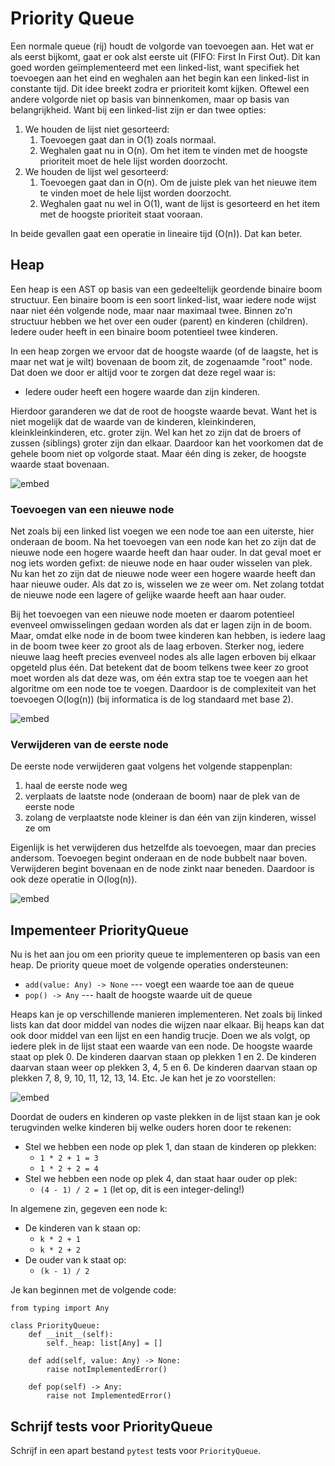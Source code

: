 # Priority Queue

Een normale queue (rij) houdt de volgorde van toevoegen aan. Het wat er als eerst bijkomt, gaat er ook alst eerste uit (FIFO: First In First Out). Dit kan goed worden geïmplementeerd met een linked-list, want specifiek het toevoegen aan het eind en weghalen aan het begin kan een linked-list in constante tijd. Dit idee breekt zodra er prioriteit komt kijken. Oftewel een andere volgorde niet op basis van binnenkomen, maar op basis van belangrijkheid. Want bij een linked-list zijn er dan twee opties:

1. We houden de lijst niet gesorteerd:
    1. Toevoegen gaat dan in O(1) zoals normaal.
    2. Weghalen gaat nu in O(n). Om het item te vinden met de hoogste prioriteit moet de hele lijst worden doorzocht.
2. We houden de lijst wel gesorteerd:
    1. Toevoegen gaat dan in O(n). Om de juiste plek van het nieuwe item te vinden moet de hele lijst worden doorzocht.
    2. Weghalen gaat nu wel in O(1), want de lijst is gesorteerd en het item met de hoogste prioriteit staat vooraan.

In beide gevallen gaat een operatie in lineaire tijd (O(n)). Dat kan beter.

## Heap

Een heap is een AST op basis van een gedeeltelijk geordende binaire boom structuur. Een binaire boom is een soort linked-list, waar iedere node wijst naar niet één volgende node, maar naar maximaal twee. Binnen zo'n structuur hebben we het over een ouder (parent) en kinderen (children). Iedere ouder heeft in een binaire boom potentieel twee kinderen.

In een heap zorgen we ervoor dat de hoogste waarde (of de laagste, het is maar net wat je wilt) bovenaan de boom zit, de zogenaamde "root" node. Dat doen we door er altijd voor te zorgen dat deze regel waar is:

- Iedere ouder heeft een hogere waarde dan zijn kinderen.

Hierdoor garanderen we dat de root de hoogste waarde bevat. Want het is niet mogelijk dat de waarde van de kinderen, kleinkinderen, kleinkleinkinderen, etc. groter zijn. Wel kan het zo zijn dat de broers of zussen (siblings) groter zijn dan elkaar. Daardoor kan het voorkomen dat de gehele boom niet op volgorde staat. Maar één ding is zeker, de hoogste waarde staat bovenaan.

![embed](https://api.eu.kaltura.com/p/120/sp/12000/embedIframeJs/uiconf_id/23449960/partner_id/120?iframeembed=true&playerId=kaltura_player&entry_id=0_xngghs4k&flashvars[streamerType]=auto&amp;flashvars[localizationCode]=en_US&amp;flashvars[sideBarContainer.plugin]=true&amp;flashvars[sideBarContainer.position]=left&amp;flashvars[sideBarContainer.clickToClose]=true&amp;flashvars[chapters.plugin]=true&amp;flashvars[chapters.layout]=vertical&amp;flashvars[chapters.thumbnailRotator]=false&amp;flashvars[streamSelector.plugin]=true&amp;flashvars[EmbedPlayer.SpinnerTarget]=videoHolder&amp;flashvars[dualScreen.plugin]=true&amp;flashvars[hotspots.plugin]=1&amp;flashvars[Kaltura.addCrossoriginToIframe]=true&amp;&wid=0_v2wiitqp)

### Toevoegen van een nieuwe node

Net zoals bij een linked list voegen we een node toe aan een uiterste, hier onderaan de boom. Na het toevoegen van een node kan het zo zijn dat de nieuwe node een hogere waarde heeft dan haar ouder. In dat geval moet er nog iets worden gefixt: de nieuwe node en haar ouder wisselen van plek. Nu kan het zo zijn dat de nieuwe node weer een hogere waarde heeft dan haar nieuwe ouder. Als dat zo is, wisselen we ze weer om. Net zolang totdat de nieuwe node een lagere of gelijke waarde heeft aan haar ouder.

Bij het toevoegen van een nieuwe node moeten er daarom potentieel evenveel omwisselingen gedaan worden als dat er lagen zijn in de boom. Maar, omdat elke node in de boom twee kinderen kan hebben, is iedere laag in de boom twee keer zo groot als de laag erboven. Sterker nog, iedere nieuwe laag heeft precies evenveel nodes als alle lagen erboven bij elkaar opgeteld plus één. Dat betekent dat de boom telkens twee keer zo groot moet worden als dat deze was, om één extra stap toe te voegen aan het algoritme om een node toe te voegen. Daardoor is de complexiteit van het toevoegen O(log(n)) (bij informatica is de log standaard met base 2).

![embed](https://api.eu.kaltura.com/p/120/sp/12000/embedIframeJs/uiconf_id/23449960/partner_id/120?iframeembed=true&playerId=kaltura_player&entry_id=0_0qsdfv5y&flashvars[streamerType]=auto&amp;flashvars[localizationCode]=en_US&amp;flashvars[sideBarContainer.plugin]=true&amp;flashvars[sideBarContainer.position]=left&amp;flashvars[sideBarContainer.clickToClose]=true&amp;flashvars[chapters.plugin]=true&amp;flashvars[chapters.layout]=vertical&amp;flashvars[chapters.thumbnailRotator]=false&amp;flashvars[streamSelector.plugin]=true&amp;flashvars[EmbedPlayer.SpinnerTarget]=videoHolder&amp;flashvars[dualScreen.plugin]=true&amp;flashvars[hotspots.plugin]=1&amp;flashvars[Kaltura.addCrossoriginToIframe]=true&amp;&wid=0_13ax2aki)

### Verwijderen van de eerste node

De eerste node verwijderen gaat volgens het volgende stappenplan:

1. haal de eerste node weg
2. verplaats de laatste node (onderaan de boom) naar de plek van de eerste node
3. zolang de verplaatste node kleiner is dan één van zijn kinderen, wissel ze om

Eigenlijk is het verwijderen dus hetzelfde als toevoegen, maar dan precies andersom. Toevoegen begint onderaan en de node bubbelt naar boven. Verwijderen begint bovenaan en de node zinkt naar beneden. Daardoor is ook deze operatie in O(log(n)).

![embed](https://api.eu.kaltura.com/p/120/sp/12000/embedIframeJs/uiconf_id/23449960/partner_id/120?iframeembed=true&playerId=kaltura_player&entry_id=0_h5ozap03&flashvars[streamerType]=auto&amp;flashvars[localizationCode]=en_US&amp;flashvars[sideBarContainer.plugin]=true&amp;flashvars[sideBarContainer.position]=left&amp;flashvars[sideBarContainer.clickToClose]=true&amp;flashvars[chapters.plugin]=true&amp;flashvars[chapters.layout]=vertical&amp;flashvars[chapters.thumbnailRotator]=false&amp;flashvars[streamSelector.plugin]=true&amp;flashvars[EmbedPlayer.SpinnerTarget]=videoHolder&amp;flashvars[dualScreen.plugin]=true&amp;flashvars[hotspots.plugin]=1&amp;flashvars[Kaltura.addCrossoriginToIframe]=true&amp;&wid=0_m57goxkp)

## Impementeer PriorityQueue

Nu is het aan jou om een priority queue te implementeren op basis van een heap. De priority queue moet de volgende operaties ondersteunen:

- `add(value: Any) -> None` --- voegt een waarde toe aan de queue
- `pop() -> Any` --- haalt de hoogste waarde uit de queue

Heaps kan je op verschillende manieren implementeren. Net zoals bij linked lists kan dat door middel van nodes die wijzen naar elkaar. Bij heaps kan dat ook door middel van een lijst en een handig trucje. Doen we als volgt, op iedere plek in de lijst staat een waarde van een node. De hoogste waarde staat op plek 0. De kinderen daarvan staan op plekken 1 en 2. De kinderen daarvan staan weer op plekken 3, 4, 5 en 6. De kinderen daarvan staan op plekken 7, 8, 9, 10, 11, 12, 13, 14. Etc. Je kan het je zo voorstellen:

![embed](https://api.eu.kaltura.com/p/120/sp/12000/embedIframeJs/uiconf_id/23449960/partner_id/120?iframeembed=true&playerId=kaltura_player&entry_id=0_7cjgkbko&flashvars[streamerType]=auto&amp;flashvars[localizationCode]=en_US&amp;flashvars[sideBarContainer.plugin]=true&amp;flashvars[sideBarContainer.position]=left&amp;flashvars[sideBarContainer.clickToClose]=true&amp;flashvars[chapters.plugin]=true&amp;flashvars[chapters.layout]=vertical&amp;flashvars[chapters.thumbnailRotator]=false&amp;flashvars[streamSelector.plugin]=true&amp;flashvars[EmbedPlayer.SpinnerTarget]=videoHolder&amp;flashvars[dualScreen.plugin]=true&amp;flashvars[hotspots.plugin]=1&amp;flashvars[Kaltura.addCrossoriginToIframe]=true&amp;&wid=0_eoyowtdp)

Doordat de ouders en kinderen op vaste plekken in de lijst staan kan je ook terugvinden welke kinderen bij welke ouders horen door te rekenen:

* Stel we hebben een node op plek 1, dan staan de kinderen op plekken:
    * `1 * 2 + 1 = 3`
    * `1 * 2 + 2 = 4`
* Stel we hebben een node op plek 4, dan staat haar ouder op plek:
    * `(4 - 1) / 2 = 1` (let op, dit is een integer-deling!)

In algemene zin, gegeven een node k:

* De kinderen van k staan op:
    * `k * 2 + 1`
    * `k * 2 + 2`
* De ouder van k staat op:
    * `(k - 1) / 2`

Je kan beginnen met de volgende code:

    from typing import Any

    class PriorityQueue:
        def __init__(self):
            self._heap: list[Any] = []

        def add(self, value: Any) -> None:
            raise notImplementedError()

        def pop(self) -> Any:
            raise not ImplementedError()

## Schrijf tests voor PriorityQueue

Schrijf in een apart bestand `pytest` tests voor `PriorityQueue`.
